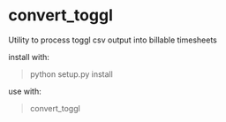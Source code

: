 # convert_toggl
Utility to process toggl csv output into billable timesheets

install with:

> python setup.py install

use with:

> convert_toggl <csvin> <csvout>
